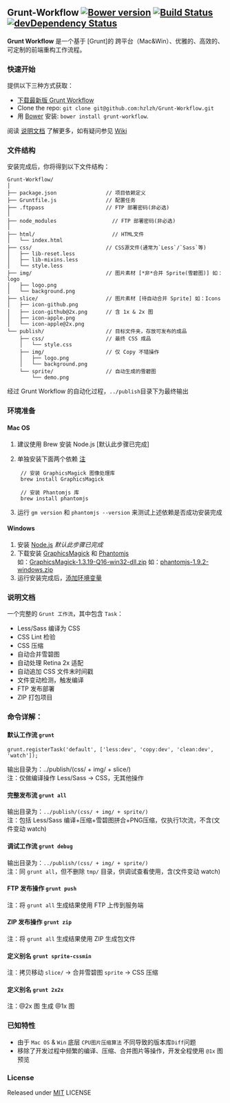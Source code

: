 ## Grunt-Workflow  [![Bower version](https://badge.fury.io/bo/grunt-workflow.png)](http://badge.fury.io/bo/grunt-workflow) [![Build Status](https://secure.travis-ci.org/hzlzh/Grunt-Workflow.png)](http://travis-ci.org/hzlzh/Grunt-Workflow) [![devDependency Status](https://david-dm.org/hzlzh/Grunt-Workflow/dev-status.png?theme=shields.io)](https://david-dm.org/hzlzh/Grunt-Workflow#info=devDependencies)

**Grunt Workflow** 是一个基于 [Grunt]的 跨平台（Mac&Win）、优雅的、高效的、可定制的前端重构工作流程。

### 快速开始

提供以下三种方式获取：

- [下载最新版 Grunt Workflow](https://github.com/hzlzh/Grunt-Workflow/archive/master.zip)
- Clone the repo: `git clone git@github.com:hzlzh/Grunt-Workflow.git`
- 用 [Bower](http://bower.io) 安装: `bower install grunt-workflow`.

阅读 [说明文档] 了解更多，如有疑问参见 [Wiki]

### 文件结构

安装完成后，你将得到以下文件结构：

```
Grunt-Workflow/
│
├── package.json                // 项目依赖定义
├── Gruntfile.js                // 配置任务
├── .ftppass                    // FTP 部署密码(非必选)
│
├── node_modules    			  // FTP 部署密码(非必选)
│
├── html/                   	  // HTML文件
│   └── index.html
├── css/                        // CSS源文件(通常为`Less`/`Sass`等)
│   ├── lib-reset.less
│   ├── lib-mixins.less
│   └── style.less
├── img/                        // 图片素材 [*非*合并 Sprite(雪碧图)] 如：logo
│   ├── logo.png
│   └── background.png
├── slice/                      // 图片素材 [待自动合并 Sprite] 如：Icons
│   ├── icon-github.png
│   ├── icon-github@2x.png      // 含 1x & 2x 图
│   ├── icon-apple.png
│   └── icon-apple@2x.png
└── publish/                    // 目标文件夹，存放可发布的成品
    ├── css/                    // 最终 CSS 成品
    │   └── style.css
    ├── img/                    // 仅 Copy 不错操作
    │   ├── logo.png
    │   └── background.png
    └── sprite/                 // 自动生成的雪碧图
        └── demo.png
```
经过 Grunt Workflow 的自动化过程，`../publish`目录下为最终输出

### 环境准备

#### Mac OS

1. 建议使用 Brew 安装 Node.js [默认此步骤已完成]
2. 单独安装下面两个依赖 [注](https://github.com/Ensighten/spritesmith#requirements)

        // 安装 GraphicsMagick 图像处理库
        brew install GraphicsMagick
        
        // 安装 Phantomjs 库
        brew install phantomjs

3. 运行 `gm version` 和 `phantomjs --version` 来测试上述依赖是否成功安装完成

#### Windows

1. 安装 [Node.js] *默认此步骤已完成*
2. 下载安装 [GraphicsMagick] 和 [Phantomjs]  
如：[GraphicsMagick-1.3.19-Q16-win32-dll.zip](https://raw.github.com/hzlzh/Grunt-Workflow/assets/download/GraphicsMagick-1.3.19-Q16-win32-dll.zip)
如：[phantomjs-1.9.2-windows.zip](https://raw.github.com/hzlzh/Grunt-Workflow/assets/download/phantomjs-1.9.2-windows.zip)
3. 运行安装完成后，[添加环境变量](https://www.evernote.com/shard/s50/sh/18f4d9ad-b55d-46e5-8fc4-a45452ccfdc9/0f4b9b7fe459888337f48689ced99068)

<a name="details"></a>
### 说明文档

一个完整的 `Grunt 工作流`，其中包含 `Task`：
    
* Less/Sass 编译为 CSS
* CSS Lint 检验
* CSS 压缩
* 自动合并雪碧图
* 自动处理 Retina 2x 适配
* 自动追加 CSS 文件末时间戳
* 文件变动检测，触发编译
* FTP 发布部署
* ZIP 打包项目

### 命令详解：

#### 默认工作流 `grunt`

`grunt.registerTask('default', ['less:dev', 'copy:dev', 'clean:dev', 'watch']);`

输出目录为：../publish/(css/ + img/ + slice/)  
注：仅做编译操作 Less/Sass -> CSS，无其他操作  


#### 完整发布流 `grunt all`

输出目录为：`../publish/(css/ + img/ + sprite/)`  
注：包括 Less/Sass 编译+压缩+雪碧图拼合+PNG压缩，仅执行1次流，不含(文件变动 watch)

#### 调试工作流 `grunt debug`

输出目录为：`../publish/(css/ + img/ + sprite/)`  
注：同 `grunt all`，但不删除 `tmp/` 目录，供调试查看使用，含(文件变动 watch)

#### FTP 发布操作 `grunt push`

注：将 `grunt all` 生成结果使用 FTP 上传到服务端

#### ZIP 发布操作 `grunt zip`

注：将 `grunt all` 生成结果使用 ZIP 生成包文件  

#### 定义别名 `grunt sprite-cssmin`

注：拷贝移动 `slice/` -> 合并雪碧图 `sprite` -> CSS 压缩

#### 定义别名 `grunt 2x2x`

注：@2x 图 生成 @1x 图


### 已知特性

* 由于 `Mac OS` & `Win` 底层 `CPU图片压缩算法` 不同导致的版本库`Diff`问题
* 移除了开发过程中频繁的编译、压缩、合并图片等操作，开发全程使用 `@1x` 图预览

### License

Released under [MIT] LICENSE

[MIT]: http://rem.mit-license.org/
[说明文档]: https://github.com/hzlzh/Grunt-Workflow#details
[Wiki]: https://github.com/hzlzh/Grunt-Workflow/issues
[Node.js]: http://nodejs.org/
[GraphicsMagick]: http://www.graphicsmagick.org/
[Phantomjs]: http://phantomjs.org/